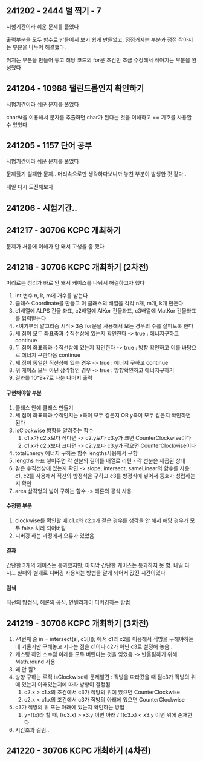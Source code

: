## 241202 - 2444 별 찍기 - 7

시험기간이라 쉬운 문제를 풀었다

출력부분을 모두 함수로 만들어서 보기 쉽게 만들었고, 점점커지는 부분과 점점 작아지는 부분을 나누어 해결했다. 

커지는 부분을 만들어 놓고 해당 코드의 for문 조건만 조금 수정해서 작아지는 부분을 완성했다

## 241204 - 10988 팰린드롬인지 확인하기

시험기간이라 쉬운 문제를 풀었다

charAt을 이용해서 문자를 추출하면 char가 된다는 것을 이해하고 == 기호를 사용할 수 있었다

## 241205 - 1157 단어 공부

시험기간이라 쉬운 문제를 풀었다

문제풀기 실패한 문제.. 머리속으로만 생각하다보니까 놓친 부분이 발생한 것 같다..

내일 다시 도전해보자

## 241206 - 시험기간..



## 241217 - 30706 KCPC 개최하기

문제가 처음에 이해가 안 돼서 고생을 좀 했다

## 241218 - 30706 KCPC 개최하기 (2차전)

머리로는 정리가 바로 안 돼서 케이스를 나눠서 해결하고자 했다

1. int 변수 n, k, m에 개수를 받는다
2. 클래스 Coordinate를 만들고 이 클래스의 배열을 각각 n개, m개, k개 만든다
3. c1배열에 ALPS 건물 좌표, c2배열에 AlKor 건물좌표, c3배열에 MatKor 건물좌표를 입력받는다
4. <여기부터 알고리즘 시작> 3중 for문을 사용해서 모든 경우의 수를 살피도록 한다
5. 세 점이 모두 좌표축과 수직선상에 있는지 확인한다 -> true : 에너지구하고 continue
6. 두 점이 좌표축과 수직선상에 있는지 확인한다 -> true : 방향 확인하고 이를 바탕으로 에너지 구한다음 continue
7. 세 점이 동일한 직선상에 있는 경우 -> true : 에너지 구하고 continue
8. 위 케이스 모두 아닌 삼각형인 경우 -> true : 방향확인하고 에너지구하기
9. 결과를 10^9+7로 나눈 나머지 출력

#### 구현해야할 부분
1. 클래스 안에 클래스 만들기
2. 세 점이 좌표축과 수직인지는 x축이 모두 같은지 OR y축이 모두 같은지 확인하면 된다
3. isClockwise 방향을 알려주는 함수
   1. c1.x가 c2.x보다 작다면 -> c2.y보다 c3.y가 크면 CounterClockwise이다
   2. c1.x가 c2.x보다 크다면 -> c2.y보다 c3.y가 작으면 CounterClockwise이다
4. totalEnergy 에너지 구하는 함수 lengths사용해서 구함
5. lengths 좌표 넣어주면 각 선분의 길이를 배열로 리턴 - 각 선분은 제곱된 상태
6. 같은 수직선상에 있는지 확인 -> slope, intersect, sameLinear의 함수를 사용:
c1, c2를 사용해서 직선의 방정식을 구하고 c3를 방정식에 넣어서 등호가 성립하는지 확인
7. area 삼각형의 넓이 구하는 함수 -> 헤론의 공식 사용

#### 수정한 부분
1. clockwise를 확인할 때 c1.x와 c2.x가 같은 경우를 생각을 안 해서 해당 경우가 모두 false 처리 되어버림
2. 디버깅 하는 과정에서 오류가 있었음

#### 결과
간단한 3개의 케이스는 통과했지만, 마지막 간단한 케이스는 통과하지 못 함. 내일 다시...
실패와 별개로 디버깅 사용하는 방법을 알게 되어서 값진 시간이었다
 
#### 검색
직선의 방정식, 헤론의 공식, 인텔리제이 디버깅하는 방법

## 241219 - 30706 KCPC 개최하기 (3차전)

1. 74번째 줄 in = intersect(sl, c3[l]); 에서 c1와 c2를 이용해서 직방을 구해야하는데 기울기만 구해놓고 지나는 점을 c1이나 c2가 아닌 c3로 설정해 놓음..
2. 캐스팅 하면 소수점 아래를 모두 버린다는 것을 잊었음 -> 반올림하기 위해 Math.round 사용
3. 왜 안 됨?
4. 방향 구하는 로직 isClockwise에 문제발견 : 직방을 따라갔을 때 점c3가 직방의 위에 있는지 아래있는지에 따라 방향이 결정됨
   1. c2.x > c1.x의 조건에서 c3가 직방의 위에 있으면 CounterClockwise
   2. c2.x < c1.x의 조건에서 c3가 직방의 아래에 있으면 CounterClockwise
5. c3가 직방의 위 또는 아래에 있는지 확인하는 방법
   1. y=f(x)라 할 때, f(c3.x) > x3.y 이면 아래 / f(c3.x) < x3.y 이면 위에 존재한다
6. 시간초과 걸림..

## 241220 - 30706 KCPC 개최하기 (4차전)